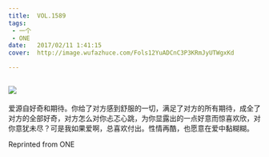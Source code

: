 ```yaml
---
title:	VOL.1589
tags:
 - 一个
 - ONE
date:	2017/02/11 1:41:15
cover:	http://image.wufazhuce.com/Fols12YuADCnC3P3KRmJyUTWgxKd

---
```

![](http://image.wufazhuce.com/Fols12YuADCnC3P3KRmJyUTWgxKd)
---

爱源自好奇和期待。你给了对方感到舒服的一切，满足了对方的所有期待，成全了对方的全部好奇，对方怎么对你忐忑心跳，为你显露出的一点好意而惊喜欢欣，对你意犹未尽？可是我如果爱啊，总喜欢付出。性情再酷，也愿意在爱中黏糊糊。
 
Reprinted from ONE
